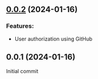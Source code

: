 ## [0.0.2](https://github.com/ilvimafr/nuxt-imuges/compare/v0.0.1...v0.0.2) (2024-01-16)

### Features:
- User authorization using GitHub

## 0.0.1 (2024-01-16)

Initial commit